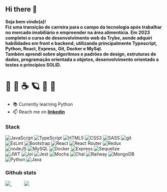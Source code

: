 ## Hi there 👋

<strong>
Seja bem vindo(a)!
<br>
Fiz uma transição de carreira para o campo da tecnologia após trabalhar no mercado imobiliário e empreender na área alimentícia.
Em 2023 completei o curso de desenvolvimento web da Trybe, aonde adquiri habilidades em front e backend, utilizando principalmente Typescript, Python, React, Express, Git, Docker e MySql.
<br>
Também aprendi sobre algoritmos e padrões de design, estruturas de dados, programação orientada a objetos, desenvolvimento orientado a testes e princípios SOLID.
</strong>

#  🧗‍ 🥾  ☕  🪐  🐶 🛫

- 📚 Currently learning Python
- 📫 Reach me on <strong>[linkedin](http://www.linkedin.com/in/renato-dourado-b1b301112)</strong>

<!-- ###  :sound: Highlights 
  - [Irecipe](https://github.com/RenatoDourad0/Project_Irecipe)
  - [Trybe Wallet](https://github.com/RenatoDourad0/Trybe_Wallet_Project)
  - [TrybeTunes](https://github.com/RenatoDourad0/Project_TrybeTunes)
  - [Shopping Cart](https://github.com/RenatoDourad0/Project_Shopping_Cart_Trybe)
  - [Launch Countdown Timer](https://github.com/RenatoDourad0/Project_Launch_Countdown_Timer_FrontendMentor)
  - [Blogr landing page](https://github.com/RenatoDourad0/Project_Blogr_Landing_Page_FrontendMentor) -->

### Stack
![JavaScript](https://img.shields.io/badge/javascript-%23323330.svg?style=for-the-badge&logo=javascript&logoColor=)
![TypeScript](https://img.shields.io/badge/typescript-%23323330.svg?style=for-the-badge&logo=typescript&logoColor=)
![HTML5](https://img.shields.io/badge/html5-%23323330.svg?style=for-the-badge&logo=html5&logoColor=)
![CSS3](https://img.shields.io/badge/css3-%23323330.svg?style=for-the-badge&logo=css3&logoColor=)
![SASS](https://img.shields.io/badge/SASS-%23323330.svg?style=for-the-badge&logo=SASS&logoColor=)
![git]( https://img.shields.io/badge/git-%23323330?style=for-the-badge&logo=git&logoColor=)
<br />
![EsLint]( https://img.shields.io/badge/EsLint-%23323330?style=for-the-badge&logo=eslint&logoColor=)
![Bootstrap](https://img.shields.io/badge/bootstrap-%23323330.svg?style=for-the-badge&logo=bootstrap&logoColor=)
![React](https://img.shields.io/badge/react-%23323330.svg?style=for-the-badge&logo=react&logoColor=)
![React Router](https://img.shields.io/badge/React_Router-%23323330?style=for-the-badge&logo=react-router&logoColor=)
![Redux](https://img.shields.io/badge/redux-%23323330.svg?style=for-the-badge&logo=redux&logoColor=)
<br />
![nodeJS]( https://img.shields.io/badge/Node.js-%23323330?style=for-the-badge&logo=nodedotjs&logoColor=)
![MySQL]( https://img.shields.io/badge/mysql-%23323330?style=for-the-badge&logo=mysql&logoColor=)
![Docker]( https://img.shields.io/badge/Docker-%23323330?style=for-the-badge&logo=docker&logoColor=)
![Express]( https://img.shields.io/badge/express-%23323330?style=for-the-badge&logo=express&logoColor=)
![Sequelize]( https://img.shields.io/badge/sequelize-%23323330?style=for-the-badge&logo=sequelize&logoColor=)
<br />
![JWT]( https://img.shields.io/badge/JWT-%23323330?style=for-the-badge&logo=jsonwebtokens&logoColor=)
![Joi]( https://img.shields.io/badge/joi-%23323330?style=for-the-badge&logo=joi&logoColor=)
![Jest]( https://img.shields.io/badge/jest-%23323330?style=for-the-badge&logo=jest&logoColor=)
![Mocha]( https://img.shields.io/badge/mocha-%23323330?style=for-the-badge&logo=mocha&logoColor=)
![Chai]( https://img.shields.io/badge/chai-%23323330?style=for-the-badge&logo=chai&logoColor=)
![Railway]( https://img.shields.io/badge/railway-%23323330?style=for-the-badge&logo=railway&logoColor=)
![MongoDB]( https://img.shields.io/badge/mongodb-%23323330?style=for-the-badge&logo=mongodb&logoColor=)
<br />
![Python]( https://img.shields.io/badge/python-%23323330?style=for-the-badge&logo=python&logoColor=)
![Java]( https://img.shields.io/badge/java-%23323330?style=for-the-badge&logo=mocha&logoColor=red)
  <!--
  Jest
  RTL
  -->

  ### Github stats
<div>
  <a href="#">
    <img align="bottom" src="https://github-readme-stats.vercel.app/api/top-langs/?username=RenatoDourad0&layout=compact"/>
  </a>
   &nbsp &nbsp &nbsp &nbsp &nbsp
  <a href="#">
    <img align="bottom" src="https://github-readme-stats.vercel.app/api?username=RenatoDourad0&hide_rank=true&hide=stars,contribs&hide_title=true&count_private=true"/>
  </a>
</div>

<!--
[![Anurag's GitHub stats](https://github-readme-stats.vercel.app/api?username=RenatoDourad0&show_icons=true)](https://github.com/anuraghazra/github-readme-stats)
[![Top Langs](https://github-readme-stats.vercel.app/api/top-langs/?username=RenatoDourad0)](https://github.com/anuraghazra/github-readme-stats)

**RenatoDourad0/RenatoDourad0** is a ✨ _special_ ✨ repository because its `README.md` (this file) appears on your GitHub profile.

Here are some ideas to get you started:

- 🔭 I’m currently working on ...
- 🌱 I’m currently learning ...
- 👯 I’m looking to collaborate on ...
- 🤔 I’m looking for help with ...
- 💬 Ask me about ...
- 📫 How to reach me: ...
- 😄 Pronouns: ...
- ⚡ Fun fact: ...
-->
